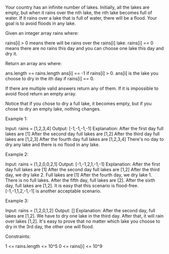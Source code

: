 Your country has an infinite number of lakes. Initially, all the lakes are
empty, but when it rains over the nth lake, the nth lake becomes full of
water. If it rains over a lake that is full of water, there will be a flood.
Your goal is to avoid floods in any lake.

Given an integer array rains where:


rains[i] > 0 means there will be rains over the rains[i] lake.
rains[i] == 0 means there are no rains this day and you can choose one lake
this day and dry it.


Return an array ans where:


ans.length == rains.length
ans[i] == -1 if rains[i] > 0.
ans[i] is the lake you choose to dry in the ith day if rains[i] == 0.


If there are multiple valid answers return any of them. If it is impossible
to avoid flood return an empty array.

Notice that if you chose to dry a full lake, it becomes empty, but if you
chose to dry an empty lake, nothing changes.


Example 1:


Input: rains = [1,2,3,4]
Output: [-1,-1,-1,-1]
Explanation: After the first day full lakes are [1]
After the second day full lakes are [1,2]
After the third day full lakes are [1,2,3]
After the fourth day full lakes are [1,2,3,4]
There's no day to dry any lake and there is no flood in any lake.


Example 2:


Input: rains = [1,2,0,0,2,1]
Output: [-1,-1,2,1,-1,-1]
Explanation: After the first day full lakes are [1]
After the second day full lakes are [1,2]
After the third day, we dry lake 2. Full lakes are [1]
After the fourth day, we dry lake 1. There is no full lakes.
After the fifth day, full lakes are [2].
After the sixth day, full lakes are [1,2].
It is easy that this scenario is flood-free. [-1,-1,1,2,-1,-1] is another
acceptable scenario.


Example 3:


Input: rains = [1,2,0,1,2]
Output: []
Explanation: After the second day, full lakes are  [1,2]. We have to dry one
lake in the third day.
After that, it will rain over lakes [1,2]. It's easy to prove that no matter
which lake you choose to dry in the 3rd day, the other one will flood.



Constraints:


1 <= rains.length <= 10^5
0 <= rains[i] <= 10^9




